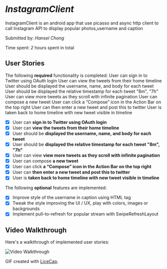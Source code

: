 # *InstagramClient*
InstagramClient is an android app that use picasso and async http client to call Instagram API to display popular photos,username and caption


Submitted by: *Hansel Chong*

Time spent: *2* hours spent in total

## User Stories

The following **required** functionality is completed:
User can sign in to Twitter using OAuth login
User can view the tweets from their home timeline
User should be displayed the username, name, and body for each tweet
User should be displayed the relative timestamp for each tweet "8m", "7h"
User can view more tweets as they scroll with infinite pagination
User can compose a new tweet
User can click a “Compose” icon in the Action Bar on the top right
User can then enter a new tweet and post this to twitter
User is taken back to home timeline with new tweet visible in timeline


* [X] User can **sign in to Twitter using OAuth login**
* [X] User can **view the tweets from their home timeline**
* [X] User should be **displayed the username, name, and body for each tweet**
* [X] User should be **displayed the relative timestamp for each tweet "8m", "7h"**
* [X] User can view **view more tweets as they scroll with infinite pagination**
* [X] User can compose **a new tweet**
* [X] User can click **a “Compose” icon in the Action Bar on the top right**
* [X] User can  **then enter a new tweet and post this to twitter**
* [X] User is  **taken back to home timeline with new tweet visible in timeline**

The following **optional** features are implemented:
* [X] Improve style of the username in caption using HTML tag
* [X] Tweak the style improving the UI / UX, play with colors, images or backgrounds
* [X] Implement pull-to-refresh for popular stream with SwipeRefreshLayout

## Video Walkthrough 

Here's a walkthrough of implemented user stories:

<img src='http://i.imgur.com/SD391am.gif' title='Video Walkthrough' width='' alt='Video Walkthrough' />

GIF created with [LiceCap](http://www.cockos.com/licecap/).

